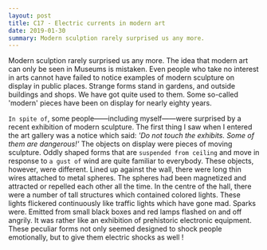 ```yaml
---
layout: post
title: C17 - Electric currents in modern art
date: 2019-01-30
summary: Modern sculption rarely surprised us any more.
---
```


  Modern sculption rarely surprised us any more. The idea that modern art can only be seen in Museums is mistaken. Even people who take no interest in arts cannot have failed to notice examples of modern sculpture on display in public places. Strange forms stand in gardens, and outside buildings and shops. We have got quite used to them. Some so-called 'modern' pieces have been on display for nearly eighty years.

  `In spite of`, some people——including myself——were surprised by a recent exhibition of modern sculpture. The first thing I saw when I entered the art gallery was a notice which said: *'Do not touch the exhibits. Some of them are dangerous!'* The objects on display were pieces of moving sculpture. Oddly shaped forms that are `suspended from ceiling` and move in response to `a gust of` wind are quite familiar to everybody. These objects, however, were different. Lined up against the wall, there were long thin wires attached to metal spheres. The spheres had been magnetized and attracted or repelled each other all the time. In the centre of the hall, there were a number of tall structures which contained colored lights. These lights flickered continuously like traffic lights which have gone mad. Sparks were. Emitted from small black boxes and red lamps flashed on and off angrily. It was rather like an exhibition of prehistoric electronic equipment. These peculiar forms not only seemed designed to shock people emotionally, but to give them electric shocks as well !
